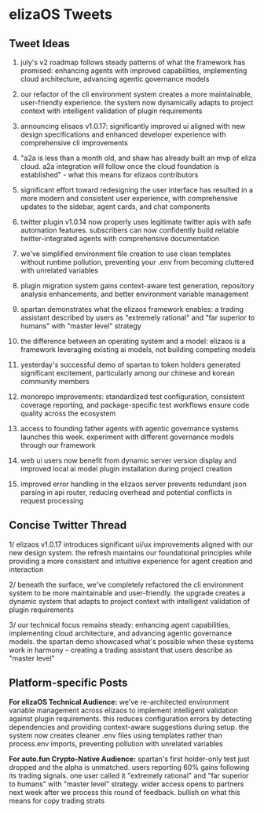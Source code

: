 # elizaOS Tweets

## Tweet Ideas

1. july's v2 roadmap follows steady patterns of what the framework has promised: enhancing agents with improved capabilities, implementing cloud architecture, advancing agentic governance models

2. our refactor of the cli environment system creates a more maintainable, user-friendly experience. the system now dynamically adapts to project context with intelligent validation of plugin requirements

3. announcing elisaos v1.0.17: significantly improved ui aligned with new design specifications and enhanced developer experience with comprehensive cli improvements

4. "a2a is less than a month old, and shaw has already built an mvp of eliza cloud. a2a integration will follow once the cloud foundation is established" - what this means for elizaos contributors

5. significant effort toward redesigning the user interface has resulted in a more modern and consistent user experience, with comprehensive updates to the sidebar, agent cards, and chat components

6. twitter plugin v1.0.14 now properly uses legitimate twitter apis with safe automation features. subscribers can now confidently build reliable twitter-integrated agents with comprehensive documentation

7. we've simplified environment file creation to use clean templates without runtime pollution, preventing your .env from becoming cluttered with unrelated variables

8. plugin migration system gains context-aware test generation, repository analysis enhancements, and better environment variable management

9. spartan demonstrates what the elizaos framework enables: a trading assistant described by users as "extremely rational" and "far superior to humans" with "master level" strategy

10. the difference between an operating system and a model: elizaos is a framework leveraging existing ai models, not building competing models

11. yesterday's successful demo of spartan to token holders generated significant excitement, particularly among our chinese and korean community members

12. monorepo improvements: standardized test configuration, consistent coverage reporting, and package-specific test workflows ensure code quality across the ecosystem

13. access to founding father agents with agentic governance systems launches this week. experiment with different governance models through our framework

14. web ui users now benefit from dynamic server version display and improved local ai model plugin installation during project creation

15. improved error handling in the elizaos server prevents redundant json parsing in api router, reducing overhead and potential conflicts in request processing

## Concise Twitter Thread

1/ elizaos v1.0.17 introduces significant ui/ux improvements aligned with our new design system. the refresh maintains our foundational principles while providing a more consistent and intuitive experience for agent creation and interaction

2/ beneath the surface, we've completely refactored the cli environment system to be more maintainable and user-friendly. the upgrade creates a dynamic system that adapts to project context with intelligent validation of plugin requirements

3/ our technical focus remains steady: enhancing agent capabilities, implementing cloud architecture, and advancing agentic governance models. the spartan demo showcased what's possible when these systems work in harmony – creating a trading assistant that users describe as "master level"

## Platform-specific Posts

**For elizaOS Technical Audience:**
we've re-architected environment variable management across elizaos to implement intelligent validation against plugin requirements. this reduces configuration errors by detecting dependencies and providing context-aware suggestions during setup. the system now creates cleaner .env files using templates rather than process.env imports, preventing pollution with unrelated variables

**For auto.fun Crypto-Native Audience:**
spartan's first holder-only test just dropped and the alpha is unmatched. users reporting 60% gains following its trading signals. one user called it "extremely rational" and "far superior to humans" with "master level" strategy. wider access opens to partners next week after we process this round of feedback. bullish on what this means for copy trading strats